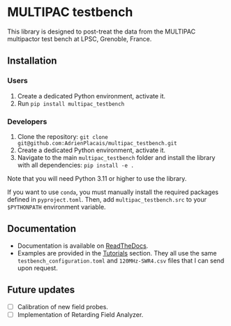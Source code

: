 # MULTIPAC testbench
This library is designed to post-treat the data from the MULTIPAC multipactor test bench at LPSC, Grenoble, France.

## Installation

### Users
1. Create a dedicated Python environment, activate it.
2. Run `pip install multipac_testbench`

### Developers
1. Clone the repository:
`git clone git@github.com:AdrienPlacais/multipac_testbench.git`
2. Create a dedicated Python environment, activate it.
3. Navigate to the main `multipac_testbench` folder and install the library with all dependencies: `pip install -e .`

Note that you will need Python 3.11 or higher to use the library.

If you want to use `conda`, you must manually install the required packages defined in `pyproject.toml`.
Then, add `multipac_testbench.src` to your `$PYTHONPATH` environment variable.

## Documentation

- Documentation is available on [ReadTheDocs](https://multipac-testbench.readthedocs.io/en/stable/).
- Examples are provided in the [Tutorials](https://multipac-testbench.readthedocs.io/en/stable/manual/tutorials.html) section.
  They all use the same `testbench_configuration.toml` and `120MHz-SWR4.csv` files that I can send upon request.

## Future updates

- [ ] Calibration of new field probes.
- [ ] Implementation of Retarding Field Analyzer.
